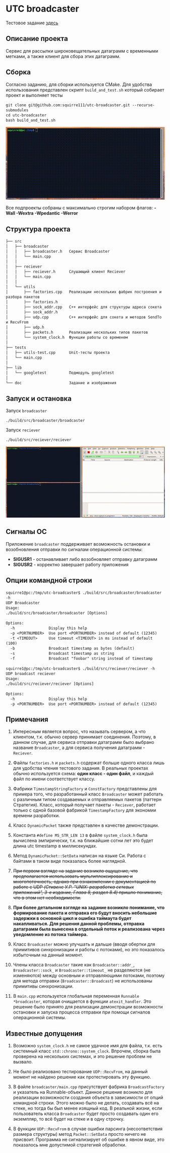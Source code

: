 # UTC broadcaster

Тестовое задание [здесь](doc/TASK.md)

## Описание проекта

Сервис для рассылки широковещательных датаграмм с временными метками, а также клиент для сбора этих датаграмм.

## Сборка

Согласно заданию, для сборки используется CMake. Для удобства использования представлен скрипт `build_and_test.sh` который собирает проект и выполняет тесты

```
git clone git@github.com:squirre111/utc-broadcaster.git --recurse-submodules
cd utc-broadcaster
bash build_and_test.sh
```

![Процесс сборки](https://github.com/squirre111/utc-broadcaster/raw/main/doc/make.gif)

Все подпроекты собраны с максимально строгим набором флагов: **-Wall -Wextra -Wpedantic -Werror**

## Структура проекта

```
├── src
│   ├── broadcaster
│   │   ├── broadcaster.h   Сервис Broadcaster
│   │   └── main.cpp
│   │
│   ├── reciever
│   │   ├── reciever.h      Слушающий клиент Reciever
│   │   └── main.cpp
│   │
│   └── utils
│       ├── factories.cpp   Реализации нескольких фабрик построения и разбора пакетов
│       ├── factories.h
│       ├── sock_addr.cpp   C++ интерфейс для структуры адреса сокета
│       ├── sock_addr.h
│       ├── udp.cpp         C++ интерфейс для сокета и методов SendTo и RecvFrom
│       ├── udp.h
│       ├── packets.h       Реализации нескольких типов пакетов
│       └── system_clock.h  Функции работы со временем
│
├── tests
│   ├── utils-test.cpp      Unit-тесты проекта
│   └── main.cpp
│
├── lib
│   └── googletest          Подмодуль googletest
│
└── doc                     Задание и изображения
```

## Запуск и остановка

Запуск `broadcaster`

```
./build/src/broadcaster/broadcaster
```

Запуск `reciever`

```
./build/src/reciever/reciever
```

![Пример работы](https://github.com/squirre111/utc-broadcaster/raw/main/doc/demo.gif)

## Сигналы ОС

Приложение `broadcaster` поддерживает возможность остановки и возобновления отправки по сигналам операционной системы:

- **SIGUSR1** - останавливает либо возобновляет отправку датаграмм
- **SIGUSR2** - корректно завершает работу приложения


## Опции командной строки

```
squirre1@pc:/tmp/utc-broadcaster$ ./build/src/broadcaster/broadcaster -h
UDP Broadcaster
Usage:
./build/src/broadcaster/broadcaster [Options]

Options:
  -h               Display this help
  -p <PORTNUMBER>  Use port <PORTNUMBER> instead of default (12345)
  -t <TIMEOUT>     Use timeout <TIMEOUT> in ms instead of default (100)
  -b               Broadcast timestamp as bytes (default)
  -s               Broadcast timestamp as string
  -f               Broadcast "foobar" string instead of timestamp
  
squirre1@pc:/tmp/utc-broadcaster$ ./build/src/reciever/reciever -h
UDP broadcast reciever
Usage:
./build/src/reciever/reciever [Options]

Options:
  -h               Display this help
  -p <PORTNUMBER>  Use port <PORTNUMBER> instead of default (12345)
```


## Примечания

1. Интересным является вопрос, что называть сервером, а что клиентом, т.к. обычно сервер принимает соединения. Поэтому, в данном случае, для сервиса отправки датаграмм было выбрано название `Broadcaster`, а для сервиса получения датаграмм - `Reciever`.

2. Файлы `factories.h` и `packets.h` содержат больше одного класса лишь для удобства чтения тестового задания. В реальных проектах обычно используется схема: **один класс - один файл**, и каждый файл по имени соответствует классу.

3. Фабрики `TimestampStringFactory` и `ConstFactory` представлены для примера того, что
разработанный класс `Broadcaster` может работать с различным типом создаваемых и отправляемых пакетов (паттерн Стратегия).
Класс, который получает пакеты - `Reciever`, работает только с одной базовой фабрикой `TimestampFactory` для экономии времени разработки.

4. Класс `DynamicPacket` также представлен в качестве демонстрации.

5. Константа `#define MS_STR_LEN 13` в файле `system_clock.h` была вычислена эмпирически, т.к. на ближайшие сотни лет это будет длина utc timestamp в миллисекундах.

6. Метод `DynamicPacket::SetData` написан на языке Си. Работа с байтами в таком виде показалась более наглядной.

7. ~~При первом взгляде на задание возникло ощущение, что предполагается использовать мультиплексирование и многопоточность, однако при ознакомлении с документацией по работе с UDP *(Стивенс У.Р. "UNIX: разработка сетевых приложений", 3-е издание, Глава 8, раздел 8.4)* пришло понимание, что в этом нет необходимости.~~

8. **При более детальном взгляде на задание возникло понимание, что формирование пакета и отправка его будут вносить небольшие задержки в основной цикл и ошибка таймаута будет накапливаться. Для решения данной проблемы, отправка датаграмм была вынесена в отдельный поток и реализована через уведомление из потока таймера.**

9. Класс `Broadcaster` можно улучшать и дальше (вводя обертки для примитивов синхронизации и работы с потоками), но это показалось избыточным на данный момент.

10. Члены класса `Broadcaster` такие как `Broadcaster::addr_`, `Broadcaster::sock_` и `Broadcaster::timeout_` не разделяются (не изменяются) между основным и отправляющими потоками, поэтому для метода отправки (`Broadcaster::Broadcast`) не использованы примитивы синхронизации.

11. В `main.cpp` используется глобальная переменная `Runnable *broadcaster`, которая очищается в функции `atexit_handler`. Это решение было принято для реализации демонстрации возможности остановки и запуска процесса отправки при помощи сигналов операционной системы.

## Известные допущения

1. Возможно `system_clock.h` не самое удачное имя для файла, т.к. есть системный класс `std::chrono::system_clock`. Впрочем, сборка была проверена на нескольких системах, и это решение проблем не вызвало.

2. Не было реализовано тестирование `UDP::RecvFrom`, на данный момент не найдено решение как протестировать эту функцию.

3. В файле `broadcaster/main.cpp` присутствует фабрика `BroadcastFactory` и указатель на Runnable-объект. Данное решение возникло для реализации возможности создания объекта в зависимости от опций командной строки. Этого можно было не делать, создавать всё на стеке, но тогда бы был менее изящный код. В реальной жизни, если пользователь класса `Broadcaster` будет просто создавать один его экземпляр, то всё будет на стеке и в одну строчку.

4. В функции `UDP::RecvFrom` в случае ошибки парсинга (несоответствия размера структуры) метод `Packet::SetData` просто ничего не присвоит. Программа не сигнализирует об ошибке в явном виде, это показалось мне допустимой стратегией обработки.


